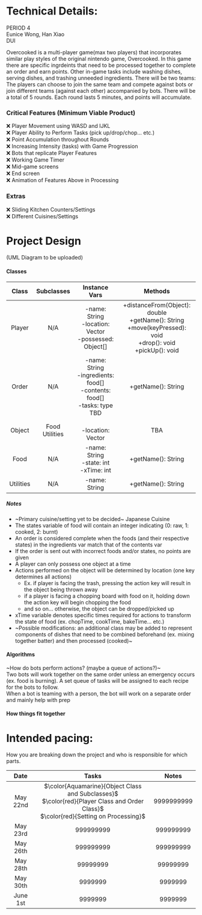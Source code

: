 
# Technical Details:

PERIOD 4  <br/>
Eunice Wong, Han Xiao  <br/>
DUI  <br/>

Overcooked is a multi-player game(max two players) that incorporates similar play styles of the original nintendo game, Overcooked. In this game there are specific ingrdeints that need to be processed together to complete an order and earn points. Other in-game tasks include washing dishes, serving dishes, and trashing unneeded ingredients. There will be two teams: The players can choose to join the same team and compete against bots or join different teams (against each other) accompanied by bots. There will be a total of 5 rounds. Each round lasts 5 minutes, and points will accumulate.

### Critical Features (Minimum Viable Product)
:x: Player Movement using WASD and IJKL  
:x: Player Ability to Perform Tasks (pick up/drop/chop... etc.)  
:x: Point Accumulation throughout Rounds  
:x: Increasing Intensity (tasks) with Game Progression  
:x: Bots that replicate Player Features  
:x: Working Game Timer  
:x: Mid-game screens  
:x: End screen   
:x: Animation of Features Above in Processing  

### Extras
:x: Sliding Kitchen Counters/Settings  
:x: Different Cuisines/Settings  

# Project Design
(UML Diagram to be uploaded)

#### Classes  
| Class       | Subclasses | Instance Vars | Methods |
| :----------:| :---------: | :----------: | :----------: |
| Player      | N/A         | -name: String <br/> -location: Vector <br/> -possessed: Object[] | +distanceFrom(Object): double <br/> +getName(): String <br/> +move(keyPressed): void <br/> +drop(): void <br/> +pickUp(): void|
| Order  | N/A  | -name: String <br/> -ingredients: food[] <br/> -contents: food[] <br/> -tasks: type TBD| +getName(): String   |
| Object    | Food <br/> Utilities | <br/> -location: Vector      | TBA     |  
| Food   | N/A   | -name: String <br/> -state: int <br/> -xTime: int | +getName(): String    |
| Utilities   | N/A   | -name: String | +getName(): String    |

##### Notes
- ~Primary cuisine/setting yet to be decided~ Japanese Cuisine  
- The states variable of food will contain an integer indicating (0: raw, 1: cooked, 2: burnt)  
- An order is considered complete when the foods (and their respective states) in the ingredients var match that of the contents var  
- If the order is sent out with incorrect foods and/or states, no points are given
- A player can only possess one object at a time 
- Actions performed on the object will be determined by location (one key determines all actions)  
  - Ex. if player is facing the trash, pressing the action key will result in the object being thrown away  
  - if a player is facing a chopping board with food on it, holding down the action key will begin chopping the food  
  - and so on... otherwise, the object can be dropped/picked up  
- xTime variable denotes specific times required for actions to transform the state of food (ex. chopTime, cookTime, bakeTime... etc.)  
- ~Possible modifications: an additional class may be added to represent components of dishes that need to be combined beforehand (ex. mixing together batter) and then processed (cooked)~
  
#### Algorithms
~How do bots perform actions? (maybe a queue of actions?)~  
Two bots will work together on the same order unless an emergency occurs (ex. food is burning). A set queue of tasks will be assigned to each recipe for the bots to follow.  
When a bot is teaming with a person, the bot will work on a separate order and mainly help with prep

#### How things fit together

    
# Intended pacing:

How you are breaking down the project and who is responsible for which parts.

| Date       | Tasks         | Notes        | 
| :----------: | :---------: | :----------: |
| May 22nd     | $\color{Aquamarine}{Object Class and Subclasses}$ <br/> $\color{red}{Player Class and Order Class}$ <br/> $\color{red}{Setting on Processing}$| 9999999999   |
| May 23rd     | 999999999  | 999999999    |
| May 26th     | 999999999  | 999999999    |
| May 28th     | 99999999   | 99999999     |
| May 30th     | 9999999    | 9999999      |
| June 1st     | 9999999    | 9999999      |
